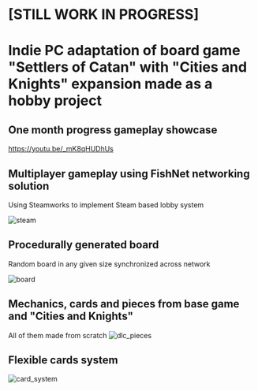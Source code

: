 # [STILL WORK IN PROGRESS]
# Indie PC adaptation of board game "Settlers of Catan" with "Cities and Knights" expansion made as a hobby project  

## One month progress gameplay showcase  
https://youtu.be/_mK8qHUDhUs
  
## Multiplayer gameplay using FishNet networking solution  
Using Steamworks to implement Steam based lobby system  

![steam](https://github.com/Wahares/Catan/assets/102261228/a65d30a9-4a7b-46c1-8ca0-ba412e9a44a1)

## Procedurally generated board  
Random board in any given size synchronized across network  

![board](https://github.com/Wahares/Catan/assets/102261228/2b53bc48-6d11-4508-b77a-23a03033da5d)
  
## Mechanics, cards and pieces from base game and "Cities and Knights"
All of them made from scratch
![dlc_pieces](https://github.com/Wahares/Catan/assets/102261228/70e720d3-3b09-4f34-8a7d-65e7ec076e75)
  
## Flexible cards system
  
![card_system](https://github.com/Wahares/Catan/assets/102261228/39cface4-5830-4817-8b2f-1b1555f8b04e)
  
